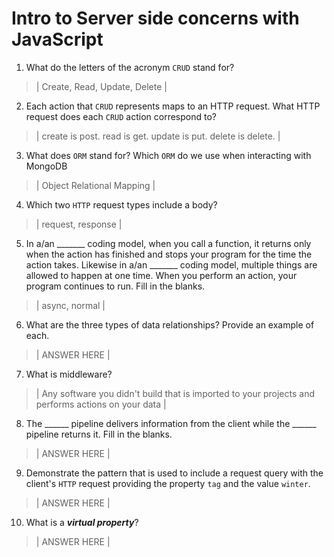 # Intro to Server side concerns with JavaScript
01. What do the letters of the acronym `CRUD` stand for?

  > | Create, Read, Update, Delete |

02. Each action that `CRUD` represents maps to an HTTP request. What HTTP request does each `CRUD` action correspond to?

  > | create is post. read is get. update is put. delete is delete. |

03. What does `ORM` stand for? Which `ORM` do we use when interacting with MongoDB

  > | Object Relational Mapping |

04. Which two `HTTP` request types include a body?

  > | request, response |

05. In a/an _______ coding model, when you call a function, it returns only when the action has finished and stops your program for the time the action takes. Likewise in a/an _______ coding model, multiple things are allowed to happen at one time. When you perform an action, your program continues to run.  Fill in the blanks.

  > | async, normal |

06. What are the three types of data relationships? Provide an example of each.

  > | ANSWER HERE |

07. What is middleware?

  > | Any software you didn't build that is imported to your projects and performs actions on your data |

08. The ______ pipeline delivers information from the client while the ______ pipeline returns it. Fill in the blanks. 

  > | ANSWER HERE |

09. Demonstrate the pattern that is used to include a request query with the client's `HTTP` request providing the property `tag` and the value `winter`.

  > | ANSWER HERE |

10. What is a ***virtual property***?

  > | ANSWER HERE |
